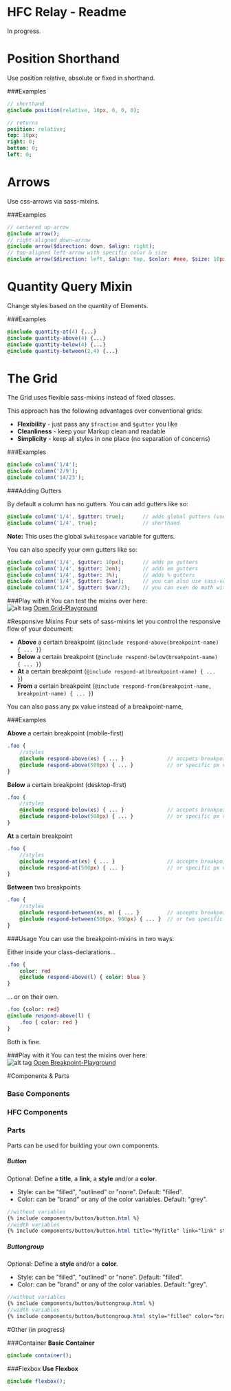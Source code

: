 # HFC Relay - Readme

In progress.

# Position Shorthand
Use position relative, absolute or fixed in shorthand.<br>

###Examples

```sass
// shorthand
@include position(relative, 10px, 0, 0, 0);

// returns
position: relative;
top: 10px;
right: 0;
bottom: 0;
left: 0;
```

# Arrows
Use css-arrows via sass-mixins.<br>

###Examples

```sass
// centered up-arrow
@include arrow(); 
// right-aligned down-arrow
@include arrow($direction: down, $align: right);
// top-aligned left-arrow with specific color & size
@include arrow($direction: left, $align: top, $color: #eee, $size: 10px);
```

# Quantity Query Mixin
Change styles based on the quantity of Elements.<br>

###Examples

```sass
@include quantity-at(4) {...}
@include quantity-above(4) {...}
@include quantity-below(4) {...}
@include quantity-between(2,4) {...}
```


# The Grid
The Grid uses flexible sass-mixins instead of fixed classes.<br>

This approach has the following advantages over conventional grids:<br>

- **Flexibility** - just pass any ```$fraction``` and ```$gutter``` you like
- **Cleanliness** - keep your Markup clean and readable
- **Simplicity** - keep all styles in one place (no separation of concerns)

###Examples

```sass
@include column('1/4');
@include column('2/9');
@include column('14/23');
```

###Adding Gutters

By default a column has no gutters. You can add gutters like so:

```sass
@include column('1/4', $gutter: true); 		// adds global gutters (use: 'true' or 'basic')
@include column('1/4', true); 				// shorthand 
```
**Note:** This uses the global ```$whitespace``` variable for gutters.

You can also specify your own gutters like so:
```sass
@include column('1/4', $gutter: 10px); 		// adds px gutters
@include column('1/4', $gutter: 2em); 		// adds em gutters
@include column('1/4', $gutter: 3%); 		// adds % gutters
@include column('1/4', $gutter: $var); 		// you can also use sass-variables
@include column('1/4', $gutter: $var/2); 	// you can even do math with them
```

###Play with it
You can test the mixins over here:<br>
![alt tag](https://dl.dropboxusercontent.com/u/7534528/HFC/code-playground.png)
[Open Grid-Playground](http://codepen.io/NilsDannemann/pen/NGwmqq?editors=110)


#Responsive Mixins
Four sets of sass-mixins let you control the responsive flow of your document:

- **Above** a certain breakpoint (``` @include respond-above(breakpoint-name) { ... } ```)
- **Below** a certain breakpoint (``` @include respond-below(breakpoint-name) { ... } ```)
- **At** a certain breakpoint (``` @include respond-at(breakpoint-name) { ... } ```)
- **From** a certain breakpoint (``` @include respond-from(breakpoint-name, breakpoint-name) { ... } ```)

You can also pass any px value instead of a breakpoint-name,

###Examples

**Above** a certain breakpoint (mobile-first)
```sass
.foo {
	//styles
	@include respond-above(xs) { ... }				// accpets breakpoint-names: xs, s, m, l, xl, xxl
	@include respond-above(500px) { ... }			// or specific px value
}
```

**Below** a certain breakpoint (desktop-first)
```sass
.foo {
	//styles
	@include respond-below(xs) { ... }				// accpets breakpoint-names: xs, s, m, l, xl, xxl
	@include respond-below(500px) { ... }			// or specific px value
}
```

**At** a certain breakpoint<br>
```sass
.foo {
	//styles
	@include respond-at(xs) { ... }					// accepts breakpoint-names: xs, s, m, l, xl, xxl
	@include respond-at(500px) { ... }				// or specific px value
}
```

**Between** two breakpoints<br>
```sass
.foo {
	//styles
	@include respond-between(xs, m) { ... }			// accepts breakpoint-names: xs, s, m, l, xl, xxl
	@include respond-between(500px, 900px) { ... }	// or two specific px values
}
```

###Usage
You can use the breakpoint-mixins in two ways:

Either inside your class-declarations...
```sass
.foo {
	color: red
	@include respond-above(l) { color: blue }
}
```

... or on their own.
```sass
.foo {color: red}
@include respond-above(l) { 
	.foo { color: red }
}
```
Both is fine.

###Play with it
You can test the mixins over here:<br>
![alt tag](https://dl.dropboxusercontent.com/u/7534528/HFC/code-playground.png)
[Open Breakpoint-Playground](http://codepen.io/NilsDannemann/pen/gaoZrE?editors=110)


#Components & Parts

### Base Components

### HFC Components

### Parts
Parts can be used for building your own components.

##### Button
Optional: Define a **title**, a **link**, a **style** and/or a **color**.
- Style: can be "filled", "outlined" or "none". Default: "filled".
- Color: can be "brand" or any of the color variables. Default: "grey".
```Sass
//without variables
{% include components/button/button.html %}
//width variables
{% include components/button/button.html title="MyTitle" link="link" style="filled" color="brand" %}
```
##### Buttongroup
Optional: Define a **style** and/or a **color**.
- Style: can be "filled", "outlined" or "none". Default: "filled".
- Color: can be "brand" or any of the color variables. Default: "grey".
```Sass
//without variables
{% include components/button/buttongroup.html %}
//width variables
{% include components/button/buttongroup.html style="filled" color="brand" %}
```

#Other (in progress)

###Container
**Basic Container**
```sass
@include container();
```

###Flexbox 
**Use Flexbox**
```sass
@include flexbox();
```
